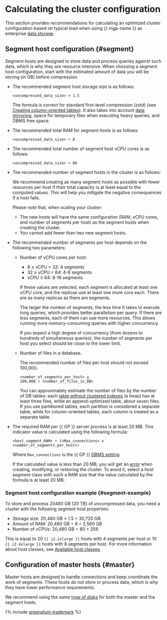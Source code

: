 # Calculating the cluster configuration

This section provides recommendations for calculating an optimized cluster configuration based on typical load when using {{ mgp-name }} as enterprise [data storage](https://en.wikipedia.org/wiki/Data_storage).

## Segment host configuration {#segment}

Segment hosts are designed to store data and process queries against such data, which is why they are resource intensive. When choosing a segment host configuration, start with the estimated amount of data you will be storing (in GB) before compression.

* The recommended segment host storage size is as follows:

    ```text
    <uncompressed_data_size> × 1.5
    ```

    The formula is correct for standard first-level compression (zstd) (see [Creating column-oriented tables](../concepts/tables.md#create-columnar-table)). It also takes into account [data mirroring](../concepts/index.md), space for temporary files when executing heavy queries, and DBMS free space.

* The recommended total RAM for segment hosts is as follows:

    ```text
    <uncompressed_data_size> ÷ 8
    ```

* The recommended total number of segment host vCPU cores is as follows:

    ```text
    <uncompressed_data_size> ÷ 80
    ```

* The recommended number of segment hosts in the cluster is as follows:

    We recommend creating as many segment hosts as possible with fewer resources per host if their total capacity is at least equal to the computed values. This will help you mitigate the negative consequences if a host fails.

    Please note that, when scaling your cluster:

    * The new hosts will have the same configuration (RAM, vCPU cores, and number of segments per host) as the segment hosts when creating the cluster.
    * You cannot add fewer than two new segment hosts.

* The recommended number of segments per host depends on the following two parameters:

    * Number of vCPU cores per host:

        * 8 ≤ vCPU < 32: 4 segments
        * 32 ≤ vCPU < 64: 4-8 segments
        * vCPU ≥ 64: 8-16 segments

        If these values are selected, each segment is allocated at least one vCPU core, and the replicas use at least one more core each. There are as many replicas as there are segments.

        The larger the number of segments, the less time it takes to execute long queries, which provides better parallelism per query. If there are less segments, each of them can use more resources. This allows running more memory-consuming queries with higher concurrency.

        If you expect a high degree of concurrency (from dozens to hundreds of simultaneous queries), the number of segments per host you select should be close to the lower limit.

    * Number of files in a database.

        The recommended number of files per host should not exceed 100,000.

        ```text
        <number_of_segments_per_host> ≤ 100,000 ÷ <number_of_files_in_DB>
        ```

        You can approximately estimate the number of files by the number of DB tables: each [table without clustered indexes](../concepts/tables.md) (a heap) has at least three files, while an append-optimized table, about seven files. If you use partitioned tables, each partition is considered a separate table, while for column-oriented tables, each column is treated as a separate table.

* The required RAM per {{ GP }} server process is at least 20 MB. This indicator value is calculated using the following formula:

    ```text
    <host_segment_RAM> ÷ (<Max_connections> x <number_of_segments_per_host>)
    ```

    Where `Max_connections` is the {{ GP }} [DBMS setting](../../managed-greenplum/concepts/settings-list.md#setting-max-connections).

    If the calculated value is less than 20 MB, you will get an [error](../qa/cluster-hosts.md#memory-limit) when creating, modifying, or restoring the cluster. To avoid it, select a host segment class with such a RAM size that the value calculated by the formula is at least 20 MB.

### Segment host configuration example {#segment-example}

To store and process 20480 GB (20 TB) of uncompressed data, you need a cluster with the following segment host properties:

* Storage size: 20,480 GB × 1.5 = 30,720 GB
* Amount of RAM: 20,480 GB ÷ 8 = 2,560 GB
* Number of vCPUs: 20,480 GB ÷ 80 = 256

This is equal to 20 `{{ i2.2xlarge }}` hosts with 4 segments per host or 10 `{{ i2.4xlarge }}` hosts with 8 segments per host. For more information about host classes, see [Available host classes](../concepts/instance-types.md#available-flavors).

## Configuration of master hosts {#master}

Master hosts are designed to handle connections and keep coordinate the work of segments. These hosts do not store or process data, which is why they have lower performance requirements.

We recommend using the same [type of disks](../concepts/storage.md) for both the master and the segment hosts.

{% include [greenplum-trademark](../../_includes/mdb/mgp/trademark.md) %}
